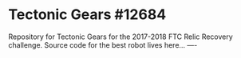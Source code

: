 # Tectonic Gears #12684

Repository for Tectonic Gears for the 2017-2018 FTC Relic Recovery challenge.
Source code for the best robot lives here…
—-